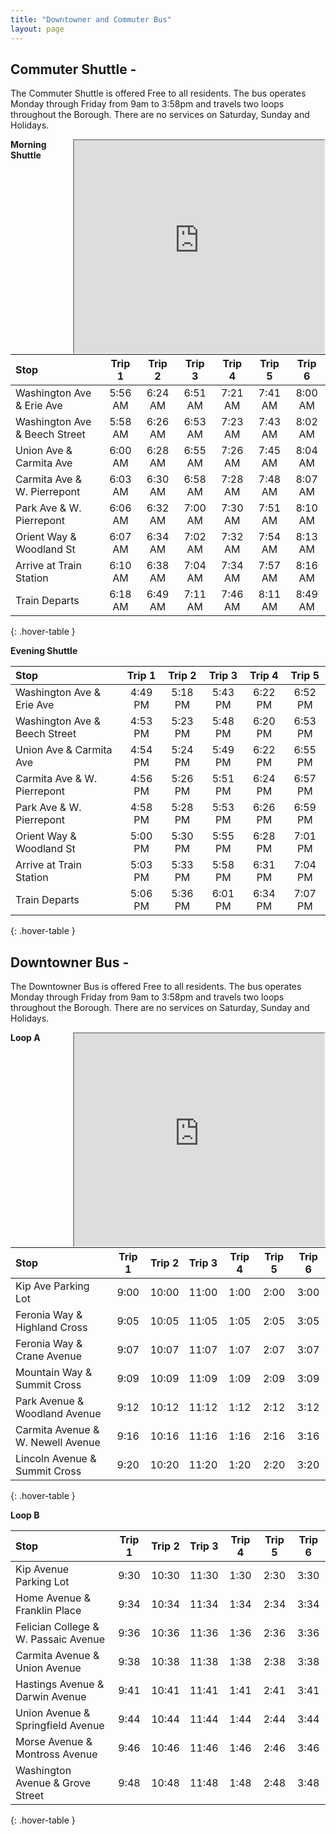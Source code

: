 ```yaml
---
title: "Downtowner and Commuter Bus"
layout: page
---
```


## Commuter Shuttle - 

The Commuter Shuttle is offered Free to all residents. The bus operates Monday through Friday from
9am to 3:58pm and travels two loops throughout the Borough. There are no services on Saturday,
Sunday and Holidays.  

<div style="float: right;">
<iframe src="https://www.google.com/maps/d/embed?mid=z9E2BG8u0Qag.kkVKv7_elh6M" width="400" height="340"></iframe></div>


**Morning Shuttle**

| Stop | Trip 1 | Trip 2 | Trip 3 | Trip 4 | Trip 5 | Trip 6  | 
|:----------------------------|:----:|:----:|:----:|:----:|:----:|:----:|
| Washington Ave & Erie Ave |5:56 AM | 6:24 AM | 6:51 AM | 7:21 AM | 7:41 AM | 8:00 AM |
| Washington Ave & Beech Street |5:58 AM | 6:26 AM | 6:53 AM | 7:23 AM | 7:43 AM |8:02 AM |
| Union Ave & Carmita Ave |6:00 AM | 6:28 AM | 6:55 AM | 7:26 AM | 7:45 AM | 8:04 AM |
| Carmita Ave & W. Pierrepont | 6:03 AM | 6:30 AM | 6:58 AM | 7:28 AM | 7:48 AM | 8:07 AM |
| Park Ave & W. Pierrepont | 6:06 AM | 6:32 AM | 7:00 AM | 7:30 AM | 7:51 AM | 8:10 AM |
| Orient Way & Woodland St | 6:07 AM | 6:34 AM | 7:02 AM | 7:32 AM | 7:54 AM | 8:13 AM |
| Arrive at Train Station | 6:10 AM | 6:38 AM | 7:04 AM | 7:34 AM | 7:57 AM | 8:16 AM  |
| Train Departs | 6:18 AM	| 6:49 AM	 | 7:11 AM | 7:46 AM	| 8:11 AM	 | 8:49 AM	|
{: .hover-table }

**Evening Shuttle**

| Stop | Trip 1 | Trip 2 | Trip 3 | Trip 4 | Trip 5 |
|:----------------------------|:----:|:----:|:----:|:----:|:----:|
| Washington Ave & Erie Ave | 4:49 PM | 5:18 PM | 5:43 PM | 6:22 PM | 6:52 PM |
| Washington Ave & Beech Street |4:53 PM | 5:23 PM | 5:48 PM | 6:20 PM | 6:53 PM |
| Union Ave & Carmita Ave |4:54 PM | 5:24 PM | 5:49 PM | 6:22 PM | 6:55 PM |
| Carmita Ave & W. Pierrepont | 4:56 PM | 5:26 PM | 5:51 PM | 6:24 PM | 6:57 PM |
| Park Ave & W. Pierrepont | 4:58 PM | 5:28 PM | 5:53 PM | 6:26 PM | 6:59 PM |
| Orient Way & Woodland St | 5:00 PM | 5:30 PM | 5:55 PM | 6:28 PM | 7:01 PM |
| Arrive at Train Station | 5:03 PM | 5:33 PM | 5:58 PM | 6:31 PM | 7:04 PM |
| Train Departs | 5:06 PM | 5:36 PM | 6:01 PM | 6:34 PM | 7:07 PM |
{: .hover-table }


## Downtowner Bus - 

The Downtowner Bus is offered Free to all residents. The bus operates Monday through Friday from
9am to 3:58pm and travels two loops throughout the Borough. There are no services on Saturday,
Sunday and Holidays.  

<div style="float: right;">
  <iframe src="https://www.google.com/maps/d/embed?mid=z9E2BG8u0Qag.kkVKv7_elh6M" width="400" height="340"></iframe>
</div>


**Loop A**

| Stop | Trip 1 | Trip 2 | Trip 3 | Trip 4 | Trip 5 | Trip 6  | 
|:----------------------------|:----:|:----:|:----:|:----:|:----:|:----:|
| Kip Ave Parking Lot | 9:00 | 10:00 | 11:00 | 1:00 | 2:00 | 3:00 |
| Feronia Way & Highland Cross | 9:05 | 10:05  | 11:05 | 1:05 | 2:05 | 3:05 |
| Feronia Way & Crane Avenue | 9:07 | 10:07 | 11:07 | 1:07 | 2:07 | 3:07 |
| Mountain Way & Summit Cross | 9:09 | 10:09 | 11:09 | 1:09 | 2:09 | 3:09 |
| Park Avenue & Woodland Avenue | 9:12 | 10:12 | 11:12 | 1:12 | 2:12 | 3:12 |
| Carmita Avenue & W. Newell Avenue | 9:16 | 10:16 | 11:16 | 1:16 | 2:16 | 3:16 |
| Lincoln Avenue & Summit Cross | 9:20 | 10:20 | 11:20 | 1:20 | 2:20 | 3:20 |
{: .hover-table }

**Loop B**

| Stop | Trip 1 | Trip 2 | Trip 3 | Trip 4 | Trip 5 | Trip 6  | 
|:----------------------------|:----:|:----:|:----:|:----:|:----:|:----:|
| Kip Avenue Parking Lot | 9:30 | 10:30 | 11:30 | 1:30 | 2:30 | 3:30 |
| Home Avenue & Franklin Place | 9:34 | 10:34 | 11:34 | 1:34 | 2:34 | 3:34 |
| Felician College & W. Passaic Avenue | 9:36 | 10:36 | 11:36 | 1:36 | 2:36 | 3:36 |
| Carmita Avenue & Union Avenue | 9:38 | 10:38 | 11:38 | 1:38 | 2:38 | 3:38 |
| Hastings Avenue & Darwin Avenue | 9:41 | 10:41 | 11:41 | 1:41 | 2:41 | 3:41 |
| Union Avenue & Springfield Avenue | 9:44 | 10:44 | 11:44 | 1:44 | 2:44 | 3:44 |
| Morse Avenue & Montross Avenue | 9:46 | 10:46 | 11:46 | 1:46 | 2:46 | 3:46 |
| Washington Avenue & Grove Street | 9:48 | 10:48 | 11:48 | 1:48 | 2:48 | 3:48 |
{: .hover-table }
